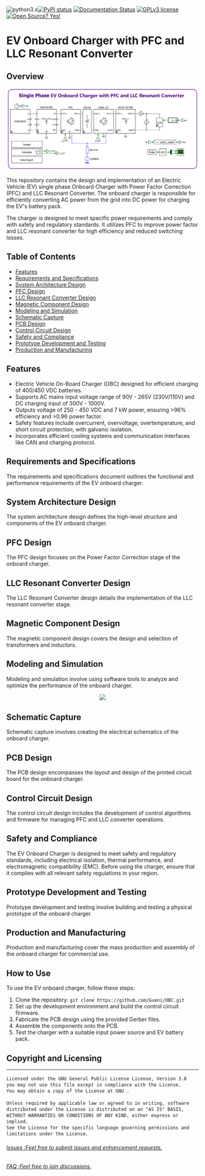 ![python3.x](https://img.shields.io/badge/python-3.x-brightgreen.svg)[![PyPI status](https://img.shields.io/pypi/status/ansicolortags.svg)](https://pypi.python.org/pypi/ansicolortags/)
[![Documentation Status](https://readthedocs.org/projects/ansicolortags/badge/?version=latest)](http://ansicolortags.readthedocs.io/?badge=latest)
[![GPLv3 license](https://img.shields.io/badge/License-GPLv3-blue.svg)](http://perso.crans.org/besson/LICENSE.html)
[![Open Source? Yes!](https://badgen.net/badge/Open%20Source%20%3F/Yes%21/blue?icon=github)](https://github.com/Naereen/badges/)



# EV Onboard Charger with PFC and LLC Resonant Converter
## Overview
<p align="center">
  <img  src="0101 Modeling and Simulation/0000 PLECS SIMULATION/Model/png/OBC.png">
</p>

This repository contains the design and implementation of an Electric Vehicle (EV) single phase Onboard Charger with Power Factor Correction (PFC) and LLC Resonant Converter. The onboard charger is responsible for efficiently converting AC power from the grid into DC power for charging the EV's battery pack.

The charger is designed to meet specific power requirements and comply with safety and regulatory standards. It utilizes PFC to improve power factor and LLC resonant converter for high efficiency and reduced switching losses.

## Table of Contents

- [Features](#features)
- [Requirements and Specifications](#requirements-and-specifications)
- [System Architecture Design](#system-architecture-design)
- [PFC Design](#pfc-design)
- [LLC Resonant Converter Design](#llc-resonant-converter-design)
- [Magnetic Component Design](#magnetic-component-design)
- [Modeling and Simulation](#modeling-and-simulation)
- [Schematic Capture](#schematic-capture)
- [PCB Design](#pcb-design)
- [Control Circuit Design](#control-circuit-design)
- [Safety and Compliance](#safety-and-compliance)
- [Prototype Development and Testing](#prototype-development-and-testing)
- [Production and Manufacturing](#production-and-manufacturing)

## Features

- Electric Vehicle On-Board Charger (OBC) designed for efficient charging of 400/450 VDC batteries.
- Supports AC mains input voltage range of 90V - 265V (230V/110V) and DC charging input of 300V - 1000V.
- Outputs voltage of 250 - 450 VDC and 7 kW power, ensuring >96% efficiency and >0.96 power factor.
- Safety features include overcurrent, overvoltage, overtemperature, and short circuit protection, with galvanic isolation.
- Incorporates efficient cooling systems and communication interfaces like CAN and charging protocol.

## Requirements and Specifications

The requirements and specifications document outlines the functional and performance requirements of the EV onboard charger.

## System Architecture Design

The system architecture design defines the high-level structure and components of the EV onboard charger.

## PFC Design

The PFC design focuses on the Power Factor Correction stage of the onboard charger.

## LLC Resonant Converter Design

The LLC Resonant Converter design details the implementation of the LLC resonant converter stage.

## Magnetic Component Design

The magnetic component design covers the design and selection of transformers and inductors.

## Modeling and Simulation

Modeling and simulation involve using software tools to analyze and optimize the performance of the onboard charger.

<p align="center">
  <img  src="0101 Modeling and Simulation/0000 PLECS SIMULATION/Model/png/report.gif">
</p>

## Schematic Capture

Schematic capture involves creating the electrical schematics of the onboard charger.

## PCB Design

The PCB design encompasses the layout and design of the printed circuit board for the onboard charger.

## Control Circuit Design

The control circuit design includes the development of control algorithms and firmware for managing PFC and LLC converter operations.

## Safety and Compliance

The EV Onboard Charger is designed to meet safety and regulatory standards, including electrical isolation, thermal performance, and electromagnetic compatibility (EMC). Before using the charger, ensure that it complies with all relevant safety regulations in your region.

## Prototype Development and Testing

Prototype development and testing involve building and testing a physical prototype of the onboard charger.

## Production and Manufacturing

Production and manufacturing cover the mass production and assembly of the onboard charger for commercial use.


## How to Use

To use the EV onboard charger, follow these steps:

1. Clone the repository: `git clone https://github.com/Gueni/OBC.git`
2. Set up the development environment and build the control circuit firmware.
3. Fabricate the PCB design using the provided Gerber files.
4. Assemble the components onto the PCB.
5. Test the charger with a suitable input power source and EV battery pack.

## Copyright and Licensing
-----
    Licensed under the GNU General Public License License, Version 3.0
    you may not use this file except in compliance with the License.
    You may obtain a copy of the License at GNU .

    Unless required by applicable law or agreed to in writing, software
    distributed under the License is distributed on an "AS IS" BASIS,
    WITHOUT WARRANTIES OR CONDITIONS OF ANY KIND, either express or implied.
    See the License for the specific language governing permissions and
    limitations under the License.

###### [Issues :Feel free to submit issues and enhancement requests.](https://github.com/Gueni/OBC/issues) 
###### [FAQ    :Feel free to join discussions.](https://github.com/Gueni/OBC/discussions)
